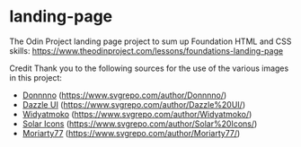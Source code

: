 # landing-page
The Odin Project landing page project to sum up Foundation HTML and CSS skills: https://www.theodinproject.com/lessons/foundations-landing-page

Credit
Thank you to the following sources for the use of the various images in this project:
- <a href="https://www.svgrepo.com/author/Donnnno/">Donnnno</a> (https://www.svgrepo.com/author/Donnnno/)
- <a href="https://www.svgrepo.com/author/Dazzle%20UI/">Dazzle UI</a> (https://www.svgrepo.com/author/Dazzle%20UI/)
- <a href="https://www.svgrepo.com/author/Widyatmoko/">Widyatmoko</a> (https://www.svgrepo.com/author/Widyatmoko/)
- <a href="https://www.svgrepo.com/author/Solar%20Icons/">Solar Icons</a> (https://www.svgrepo.com/author/Solar%20Icons/)
- <a href="https://www.svgrepo.com/author/Moriarty77/">Moriarty77</a> (https://www.svgrepo.com/author/Moriarty77/)
